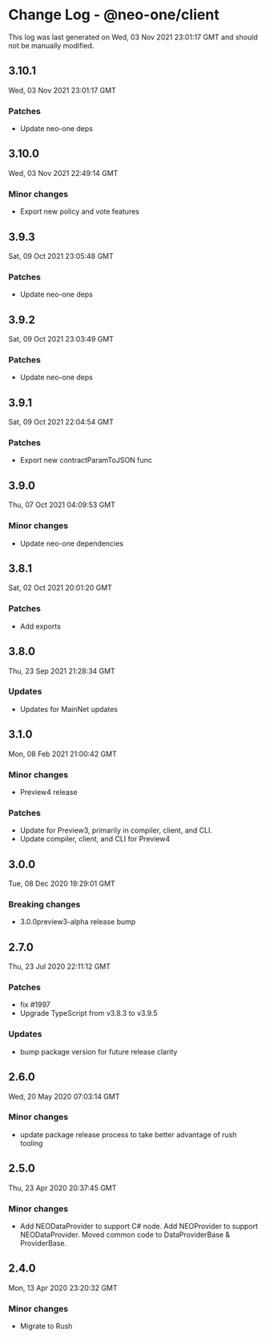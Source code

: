 # Change Log - @neo-one/client

This log was last generated on Wed, 03 Nov 2021 23:01:17 GMT and should not be manually modified.

## 3.10.1
Wed, 03 Nov 2021 23:01:17 GMT

### Patches

- Update neo-one deps

## 3.10.0
Wed, 03 Nov 2021 22:49:14 GMT

### Minor changes

- Export new policy and vote features

## 3.9.3
Sat, 09 Oct 2021 23:05:48 GMT

### Patches

- Update neo-one deps

## 3.9.2
Sat, 09 Oct 2021 23:03:49 GMT

### Patches

- Update neo-one deps

## 3.9.1
Sat, 09 Oct 2021 22:04:54 GMT

### Patches

- Export new contractParamToJSON func

## 3.9.0
Thu, 07 Oct 2021 04:09:53 GMT

### Minor changes

- Update neo-one dependencies

## 3.8.1
Sat, 02 Oct 2021 20:01:20 GMT

### Patches

- Add exports

## 3.8.0
Thu, 23 Sep 2021 21:28:34 GMT

### Updates

- Updates for MainNet updates

## 3.1.0
Mon, 08 Feb 2021 21:00:42 GMT

### Minor changes

- Preview4 release

### Patches

- Update for Preview3, primarily in compiler, client, and CLI.
- Update compiler, client, and CLI for Preview4

## 3.0.0
Tue, 08 Dec 2020 19:29:01 GMT

### Breaking changes

- 3.0.0preview3-alpha release bump

## 2.7.0
Thu, 23 Jul 2020 22:11:12 GMT

### Patches

- fix #1997
- Upgrade TypeScript from v3.8.3 to v3.9.5

### Updates

- bump package version for future release clarity

## 2.6.0
Wed, 20 May 2020 07:03:14 GMT

### Minor changes

- update package release process to take better advantage of rush tooling

## 2.5.0
Thu, 23 Apr 2020 20:37:45 GMT

### Minor changes

- Add NEODataProvider to support C# node.  Add NEOProvider to support NEODataProvider.  Moved common code to DataProviderBase & ProviderBase.

## 2.4.0
Mon, 13 Apr 2020 23:20:32 GMT

### Minor changes

- Migrate to Rush

